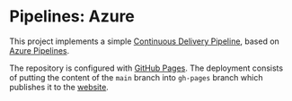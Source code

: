 # Pipelines: Azure

This project implements a simple [Continuous Delivery
Pipeline](https://en.wikipedia.org/wiki/Continuous_delivery), based on [Azure
Pipelines](https://azure.microsoft.com/en-us/services/devops/pipelines/).

The repository is configured with [GitHub Pages](https://pages.github.com/).
The deployment consists of putting the content of the `main` branch into
`gh-pages` branch which publishes it to the [website](https://slawekzachcial.github.io/pipelines-azure/).
